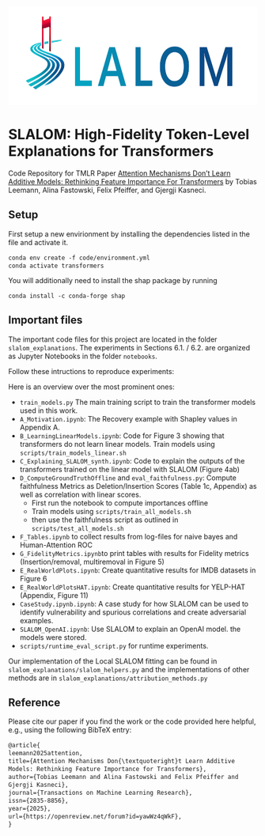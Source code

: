 <p align="center"><img width="700" height="200" src="https://raw.githubusercontent.com/tleemann/slalom_explanations/main/SLALOMCrop.png"></p>


# SLALOM: High-Fidelity Token-Level Explanations for Transformers

Code Repository for TMLR Paper [Attention Mechanisms Don’t Learn Additive Models: Rethinking Feature Importance For Transformers](https://openreview.net/pdf?id=yawWz4qWkF) by Tobias Leemann, Alina Fastowski, Felix Pfeiffer, and Gjergji Kasneci.

## Setup
First setup a new envirionment by installing the dependencies listed in the file and activate it.

```
conda env create -f code/environment.yml
conda activate transformers
```
You will additionally need to install the shap package by running
```
conda install -c conda-forge shap
```

## Important files

The important code files for this project are located in the folder ```slalom_explanations```.
The experiments in Sections 6.1. / 6.2. are organized as Jupyter Notebooks in the folder ```notebooks```. 

Follow these intructions to reproduce experiments:

Here is an overview over the most prominent ones:
- ```train_models.py``` The main training script to train the transformer models used in this work.
- ```A_Motivation.ipynb```: The Recovery example with Shapley values in Appendix A.
- ```B_LearningLinearModels.ipynb```: Code for Figure 3 showing that transformers do not learn linear models. Train models using ```scripts/train_models_linear.sh```
- ```C_Explaining_SLALOM_synth.ipynb```: Code to explain the outputs of the transformers trained on the linear model with SLALOM (Figure 4ab)
- ```D_ComputeGroundTruthOffline``` and ```eval_faithfulness.py```: Compute faithfulness Metrics as Deletion/Insertion Scores (Table 1c, Appendix) as well as correlation with linear scores.
    - First run the notebook to compute importances offline
    - Train models using ```scripts/train_all_models.sh```
    - then use the faithfulness script as outlined in ```scripts/test_all_models.sh```
- ```F_Tables.ipynb``` to collect results from log-files for naive bayes and Human-Attention ROC
- ```G_FidelityMetrics.ipynb```to print tables with results for Fidelity metrics (Insertion/removal, multiremoval in Figure 5)
- ```E_RealWorldPlots.ipynb```: Create quantitative results for IMDB datasets in Figure 6
- ```E_RealWorldPlotsHAT.ipynb```: Create quantitative results for YELP-HAT (Appendix, Figure 11)
- ```CaseStudy.ipynb.ipynb```: A case study for how SLALOM can be used to identify vulnerability and spurious correlations and create adversarial examples.
- ```SLALOM_OpenAI.ipynb```: Use SLALOM to explain an OpenAI model.
the models were stored.
- ```scripts/runtime_eval_script.py``` for runtime experiments.


Our implementation of the Local SLALOM fitting can be found in ```slalom_explanations/slalom_helpers.py``` and the implementations of other methods are in ```slalom_explanations/attribution_methods.py```

## Reference

Please cite our paper if you find the work or the code provided here helpful, e.g., using the following BibTeX entry:
```
@article{
leemann2025attention,
title={Attention Mechanisms Don{\textquoteright}t Learn Additive Models: Rethinking Feature Importance for Transformers},
author={Tobias Leemann and Alina Fastowski and Felix Pfeiffer and Gjergji Kasneci},
journal={Transactions on Machine Learning Research},
issn={2835-8856},
year={2025},
url={https://openreview.net/forum?id=yawWz4qWkF},
}
```
